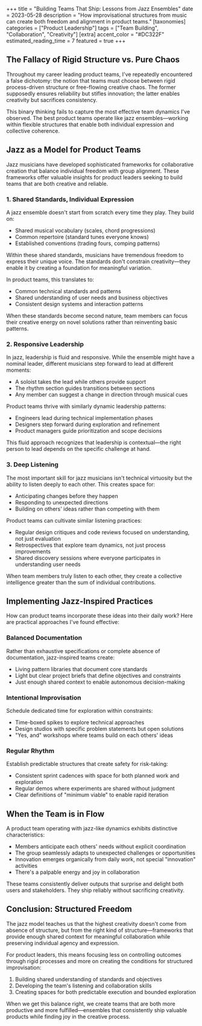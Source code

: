 +++
title = "Building Teams That Ship: Lessons from Jazz Ensembles"
date = 2023-05-28
description = "How improvisational structures from music can create both freedom and alignment in product teams."
[taxonomies]
categories = ["Product Leadership"]
tags = ["Team Building", "Collaboration", "Creativity"]
[extra]
accent_color = "#DC322F"
estimated_reading_time = 7
featured = true
+++

## The Fallacy of Rigid Structure vs. Pure Chaos

Throughout my career leading product teams, I've repeatedly encountered a false dichotomy: the notion that teams must choose between rigid process-driven structure or free-flowing creative chaos. The former supposedly ensures reliability but stifles innovation; the latter enables creativity but sacrifices consistency.

This binary thinking fails to capture the most effective team dynamics I've observed. The best product teams operate like jazz ensembles—working within flexible structures that enable both individual expression and collective coherence.

## Jazz as a Model for Product Teams

Jazz musicians have developed sophisticated frameworks for collaborative creation that balance individual freedom with group alignment. These frameworks offer valuable insights for product leaders seeking to build teams that are both creative and reliable.

### 1. Shared Standards, Individual Expression

A jazz ensemble doesn't start from scratch every time they play. They build on:

- Shared musical vocabulary (scales, chord progressions)
- Common repertoire (standard tunes everyone knows)
- Established conventions (trading fours, comping patterns)

Within these shared standards, musicians have tremendous freedom to express their unique voice. The standards don't constrain creativity—they enable it by creating a foundation for meaningful variation.

In product teams, this translates to:

- Common technical standards and patterns
- Shared understanding of user needs and business objectives
- Consistent design systems and interaction patterns

When these standards become second nature, team members can focus their creative energy on novel solutions rather than reinventing basic patterns.

### 2. Responsive Leadership

In jazz, leadership is fluid and responsive. While the ensemble might have a nominal leader, different musicians step forward to lead at different moments:

- A soloist takes the lead while others provide support
- The rhythm section guides transitions between sections
- Any member can suggest a change in direction through musical cues

Product teams thrive with similarly dynamic leadership patterns:

- Engineers lead during technical implementation phases
- Designers step forward during exploration and refinement
- Product managers guide prioritization and scope decisions

This fluid approach recognizes that leadership is contextual—the right person to lead depends on the specific challenge at hand.

### 3. Deep Listening

The most important skill for jazz musicians isn't technical virtuosity but the ability to listen deeply to each other. This creates space for:

- Anticipating changes before they happen
- Responding to unexpected directions
- Building on others' ideas rather than competing with them

Product teams can cultivate similar listening practices:

- Regular design critiques and code reviews focused on understanding, not just evaluation
- Retrospectives that explore team dynamics, not just process improvements
- Shared discovery sessions where everyone participates in understanding user needs

When team members truly listen to each other, they create a collective intelligence greater than the sum of individual contributions.

## Implementing Jazz-Inspired Practices

How can product teams incorporate these ideas into their daily work? Here are practical approaches I've found effective:

### Balanced Documentation

Rather than exhaustive specifications or complete absence of documentation, jazz-inspired teams create:

- Living pattern libraries that document core standards
- Light but clear project briefs that define objectives and constraints
- Just enough shared context to enable autonomous decision-making

### Intentional Improvisation

Schedule dedicated time for exploration within constraints:

- Time-boxed spikes to explore technical approaches
- Design studios with specific problem statements but open solutions
- "Yes, and" workshops where teams build on each others' ideas

### Regular Rhythm

Establish predictable structures that create safety for risk-taking:

- Consistent sprint cadences with space for both planned work and exploration
- Regular demos where experiments are shared without judgment
- Clear definitions of "minimum viable" to enable rapid iteration

## When the Team is in Flow

A product team operating with jazz-like dynamics exhibits distinctive characteristics:

- Members anticipate each others' needs without explicit coordination
- The group seamlessly adapts to unexpected challenges or opportunities
- Innovation emerges organically from daily work, not special "innovation" activities
- There's a palpable energy and joy in collaboration

These teams consistently deliver outputs that surprise and delight both users and stakeholders. They ship reliably without sacrificing creativity.

## Conclusion: Structured Freedom

The jazz model teaches us that the highest creativity doesn't come from absence of structure, but from the right kind of structure—frameworks that provide enough shared context for meaningful collaboration while preserving individual agency and expression.

For product leaders, this means focusing less on controlling outcomes through rigid processes and more on creating the conditions for structured improvisation:

1. Building shared understanding of standards and objectives
2. Developing the team's listening and collaboration skills
3. Creating spaces for both predictable execution and bounded exploration

When we get this balance right, we create teams that are both more productive and more fulfilled—ensembles that consistently ship valuable products while finding joy in the creative process.
